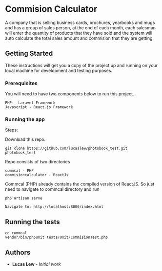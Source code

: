 # Commision Calculator

A company that is selling business cards, brochures, yearbooks and mugs and has a group of sales person, at the end of each month, each salesman will enter the quantity of products that they have sold and the system will auto calculate the total sales amount and commision that they are getting.

## Getting Started

These instructions will get you a copy of the project up and running on your local machine for development and testing purposes.

### Prerequisites

You will need to have two components below to run this project.

```
PHP - Laravel Framework
Javascript - React.js Framework
```

### Running the app

Steps:

Download this repo.

```
git clone https://github.com/lucaslew/photobook_test.git photobook_test
```

Repo consists of two directories

```
commcal - PHP
commisioncalculator - ReactJs
```

Commcal (PHP) already contains the compiled version of ReactJS. So just need to navigate to commcal directory and run

```
php artisan serve

Navigate to: http://localhost:8000/index.html
```

## Running the tests

```
cd commcal
vendor/bin/phpunit tests/Unit/CommisionTest.php
```


## Authors

* **Lucas Lew** - *Initial work*

